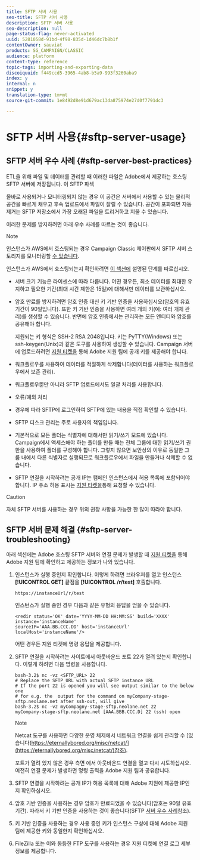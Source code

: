 ```yaml
---
title: SFTP 서버 사용
seo-title: SFTP 서버 사용
description: SFTP 서버 사용
seo-description: null
page-status-flag: never-activated
uuid: 5281058d-91bd-4f98-835d-1d46dc7b8b1f
contentOwner: sauviat
products: SG_CAMPAIGN/CLASSIC
audience: platform
content-type: reference
topic-tags: importing-and-exporting-data
discoiquuid: f449ccd5-3965-4ab8-b5a9-993f3260aba9
index: y
internal: n
snippet: y
translation-type: tm+mt
source-git-commit: 1e8492d8e91d679ac13da875974e27d0f7791dc3

---
```



# SFTP 서버 사용{#sftp-server-usage}

## SFTP 서버 우수 사례 {#sftp-server-best-practices}

ETL을 위해 파일 및 데이터를 관리할 때 이러한 파일은 Adobe에서 제공하는 호스팅 SFTP 서버에 저장됩니다. 이 SFTP 파섹

올바로 사용되거나 모니터링되지 않는 경우 이 공간은 서버에서 사용할 수 있는 물리적 공간을 빠르게 채우고 후속 업로드에서 파일이 잘릴 수 있습니다. 공간이 포화되면 자동 제거는 SFTP 저장소에서 가장 오래된 파일을 트리거하고 지울 수 있습니다.

이러한 문제를 방지하려면 아래 우수 사례를 따르는 것이 좋습니다.

>[!NOTE]
>
>인스턴스가 AWS에서 호스팅되는 경우 Campaign Classic 제어판에서 SFTP 서버 스토리지를 모니터링할 [수 있습니다](https://docs.adobe.com/content/help/en/control-panel/using/sftp-management/sftp-storage-management.html).
>
>인스턴스가 AWS에서 호스팅되는지 확인하려면 [이 섹션에](https://docs.adobe.com/content/help/en/control-panel/using/faq.html#ims-org-id) 설명된 단계를 따르십시오.

* 서버 크기 기능은 라이센스에 따라 다릅니다. 어떤 경우든, 최소 데이터를 최대한 유지하고 필요한 기간(최대 시간 제한은 15일)에 대해서만 데이터를 보관하십시오.
* 암호 만료를 방지하려면 암호 인증 대신 키 기반 인증을 사용하십시오(암호의 유효 기간이 90일입니다). 또한 키 기반 인증을 사용하면 여러 개의 키(예: 여러 개체 관리)를 생성할 수 있습니다. 반면에 암호 인증에서는 관리하는 모든 엔티티와 암호를 공유해야 합니다.

   지원되는 키 형식은 SSH-2 RSA 2048입니다. 키는 PyTTY(Windows) 또는 ssh-keygen(Unix)과 같은 도구를 사용하여 생성할 수 있습니다. Campaign 서버에 업로드하려면 [지원 티켓을](https://support.neolane.net) 통해 Adobe 지원 팀에 공개 키를 제공해야 합니다.

* 워크플로우를 사용하여 데이터를 적절하게 삭제합니다(데이터를 사용하는 워크플로우에서 보존 관리).
* 워크플로우뿐만 아니라 SFTP 업로드에서도 일괄 처리를 사용합니다.
* 오류/예외 처리
* 경우에 따라 SFTP에 로그인하여 SFTP에 있는 내용을 직접 확인할 수 있습니다.
* SFTP 디스크 관리는 주로 사용자의 책임입니다.
* 기본적으로 모든 폴더는 식별자에 대해서만 읽기/쓰기 모드에 있습니다. Campaign에서 액세스해야 하는 폴더를 만들 때는 전체 그룹에 대한 읽기/쓰기 권한을 사용하여 폴더를 구성해야 합니다. 그렇지 않으면 보안상의 이유로 동일한 그룹 내에서 다른 식별자로 실행되므로 워크플로우에서 파일을 만들거나 삭제할 수 없습니다.
* SFTP 연결을 시작하려는 공개 IP는 캠페인 인스턴스에서 허용 목록에 포함되어야 합니다. IP 주소 허용 표시는 [지원 티켓을](https://support.neolane.net)통해 요청할 수 있습니다.

>[!CAUTION]
>
>자체 SFTP 서버를 사용하는 경우 위의 권장 사항을 가능한 한 많이 따라야 합니다.

## SFTP 서버 문제 해결 {#sftp-server-troubleshooting}

아래 섹션에는 Adobe 호스팅 SFTP 서버와 연결 문제가 발생할 때 [지원 티켓을](https://support.neolane.net) 통해 Adobe 지원 팀에 확인하고 제공하는 정보가 나와 있습니다.

1. 인스턴스가 실행 중인지 확인합니다. 이렇게 하려면 브라우저를 열고 인스턴스 **[!UICONTROL GET]** 끝점을 **[!UICONTROL /r/test]** 호출합니다.

   ```
   https://instanceUrl/r/test
   ```

   인스턴스가 실행 중인 경우 다음과 같은 유형의 응답을 얻을 수 있습니다.

   ```
   <redir status='OK' date='YYYY-MM-DD HH:MM:SS' build='XXXX' instance='instanceName'
   sourceIP='AAA.BB.CCC.DD' host='instanceUrl' localHost='instanceName'/>
   ```

   어떤 경우든 지원 티켓에 명령 응답을 제공합니다.

1. SFTP 연결을 시작하려는 사이트에서 아웃바운드 포트 22가 열려 있는지 확인합니다. 이렇게 하려면 다음 명령을 사용합니다.

   ```
   bash-3.2$ nc -vz <SFTP_URL> 22
   # Replace the SFTP_URL with actual SFTP instance URL
   # If the port 22 is opened you will see output similar to the below one
   # for e.g. the  output for the command on myCompany-stage-sftp.neolane.net after ssh-out, will give
   bash-3.2$ nc -vz myCompagny-stage-sftp.neolane.net 22
   myCompany-stage-sftp.neolane.net [AAA.BBB.CCC.D] 22 (ssh) open
   ```

   >[!NOTE]
   >
   >Netcat 도구를 사용하면 다양한 운영 체제에서 네트워크 연결을 쉽게 관리할 수 [있습니다(https://eternallybored.org/misc/netcat/](https://eternallybored.org/misc/netcat/)참조).

   포트가 열려 있지 않은 경우 측면 에서 아웃바운드 연결을 열고 다시 시도하십시오. 여전히 연결 문제가 발생하면 명령 출력을 Adobe 지원 팀과 공유합니다.

1. SFTP 연결을 시작하려는 공개 IP가 허용 목록에 대해 Adobe 지원에 제공한 IP인지 확인하십시오.
1. 암호 기반 인증을 사용하는 경우 암호가 만료되었을 수 있습니다(암호는 90일 유효 기간). 따라서 키 기반 인증을 사용하는 것이 좋습니다(SFTP [서버 우수 사례](#sftp-server-best-practices)참조).
1. 키 기반 인증을 사용하는 경우 사용 중인 키가 인스턴스 구성에 대해 Adobe 지원 팀에 제공한 키와 동일한지 확인하십시오.
1. FileZilla 또는 이와 동등한 FTP 도구를 사용하는 경우 지원 티켓에 연결 로그 세부 정보를 제공합니다.

